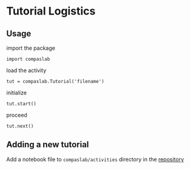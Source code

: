 # Tutorial Logistics

## Usage

import the package
```
import compaslab
```

load the activity
```
tut = compaslab.Tutorial('filename')
```

initialize
```
tut.start()
```

proceed
```
tut.next()
```


## Adding a new tutorial

Add a notebook file to `compaslab/activities` directory in the [repository](https://github.com/ml4sts/outreach-compas)

